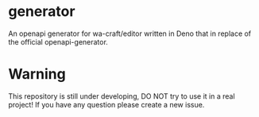 # generator
An openapi generator for wa-craft/editor written in Deno that in replace of the official openapi-generator.

# Warning
This repository is still under developing, DO NOT try to use it in a real project!
If you have any question please create a new issue.